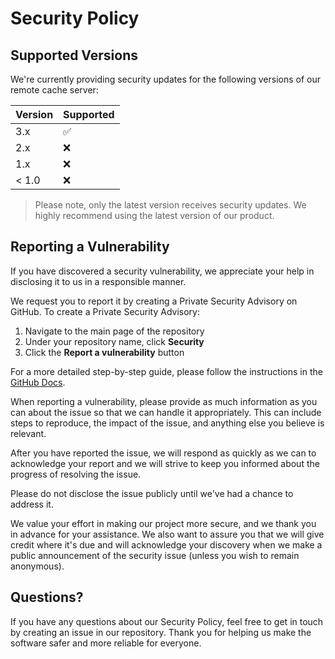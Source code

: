 # Security Policy

## Supported Versions

We're currently providing security updates for the following versions of our remote cache server:

| Version | Supported          |
| ------- | ------------------ |
| 3.x     | :white_check_mark: |
| 2.x     | :x:                |
| 1.x     | :x:                |
| < 1.0   | :x:                |

> Please note, only the latest version receives security updates. We highly recommend using the latest version of our product.

## Reporting a Vulnerability

If you have discovered a security vulnerability, we appreciate your help in disclosing it to us in a responsible manner.

We request you to report it by creating a Private Security Advisory on GitHub. To create a Private Security Advisory:

1. Navigate to the main page of the repository
2. Under your repository name, click **Security**
3. Click the **Report a vulnerability** button

For a more detailed step-by-step guide, please follow the instructions in the [GitHub Docs](https://docs.github.com/en/code-security/security-advisories/guidance-on-reporting-and-writing/privately-reporting-a-security-vulnerability).

When reporting a vulnerability, please provide as much information as you can about the issue so that we can handle it appropriately. This can include steps to reproduce, the impact of the issue, and anything else you believe is relevant.

After you have reported the issue, we will respond as quickly as we can to acknowledge your report and we will strive to keep you informed about the progress of resolving the issue.

Please do not disclose the issue publicly until we've had a chance to address it.

We value your effort in making our project more secure, and we thank you in advance for your assistance. We also want to assure you that we will give credit where it's due and will acknowledge your discovery when we make a public announcement of the security issue (unless you wish to remain anonymous).

## Questions?

If you have any questions about our Security Policy, feel free to get in touch by creating an issue in our repository. Thank you for helping us make the software safer and more reliable for everyone.
